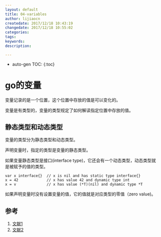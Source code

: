 ```yaml
---
layout: default
title: 04-variables
author: lijiaocn
createdate: 2017/12/18 10:43:19
changedate: 2017/12/18 10:55:02
categories:
tags:
keywords:
description: 

---
```


* auto-gen TOC:
{:toc}

# go的变量 

变量记录的是一个位置，这个位置中存放的值是可以变化的。

变量是有类型的，变量的类型规定了如何解读指定位置中存放的值。

## 静态类型和动态类型

变量的类型分为静态类型和动态类型。

声明变量时，指定的类型是变量的静态类型。

如果变量静态类型是接口(interface type)，它还会有一个动态类型，动态类型就是被赋予的值的类型。

	var x interface{}  // x is nil and has static type interface{}
	x = 42             // x has value 42 and dynamic type int
	x = v              // x has value (*T)(nil) and dynamic type *T

如果声明变量时没有设置变量的值，它的值就是对应类型的零值（zero value)。

## 参考

1. [文献1][1]
2. [文献2][2]

[1]: 1.com  "文献1" 
[2]: 2.com  "文献1" 
